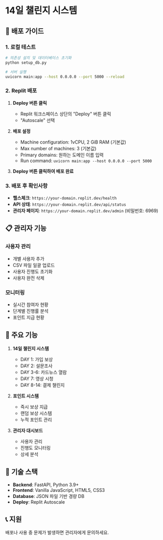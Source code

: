 
# 14일 챌린지 시스템

## 🚀 배포 가이드

### 1. 로컬 테스트
```bash
# 의존성 설치 및 데이터베이스 초기화
python setup_db.py

# 서버 실행
uvicorn main:app --host 0.0.0.0 --port 5000 --reload
```

### 2. Replit 배포

1. **Deploy 버튼 클릭**
   - Replit 워크스페이스 상단의 "Deploy" 버튼 클릭
   - "Autoscale" 선택

2. **배포 설정**
   - Machine configuration: 1vCPU, 2 GiB RAM (기본값)
   - Max number of machines: 3 (기본값)
   - Primary domains: 원하는 도메인 이름 입력
   - Run command: `uvicorn main:app --host 0.0.0.0 --port 5000`

3. **Deploy 버튼 클릭하여 배포 완료**

### 3. 배포 후 확인사항

- **헬스체크**: `https://your-domain.replit.dev/health`
- **API 상태**: `https://your-domain.replit.dev/api/status`
- **관리자 페이지**: `https://your-domain.replit.dev/admin` (비밀번호: 6969)

## 📋 관리자 기능

### 사용자 관리
- 개별 사용자 추가
- CSV 파일 일괄 업로드
- 사용자 진행도 초기화
- 사용자 완전 삭제

### 모니터링
- 실시간 참여자 현황
- 단계별 진행률 분석
- 포인트 지급 현황

## 🎯 주요 기능

1. **14일 챌린지 시스템**
   - DAY 1: 가입 보상
   - DAY 2: 설문조사
   - DAY 3-6: 카드뉴스 열람
   - DAY 7: 영상 시청
   - DAY 8-14: 결제 챌린지

2. **포인트 시스템**
   - 즉시 보상 지급
   - 랜덤 보상 시스템
   - 누적 포인트 관리

3. **관리자 대시보드**
   - 사용자 관리
   - 진행도 모니터링
   - 상세 분석

## 🔧 기술 스택

- **Backend**: FastAPI, Python 3.9+
- **Frontend**: Vanilla JavaScript, HTML5, CSS3
- **Database**: JSON 파일 기반 경량 DB
- **Deploy**: Replit Autoscale

## 📞 지원

배포나 사용 중 문제가 발생하면 관리자에게 문의하세요.

